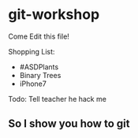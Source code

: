  # git-workshop
Come Edit this file!

Shopping List:
- #ASDPlants
- Binary Trees
- iPhone7

Todo:
Tell teacher he hack me

## So I show you how to git
